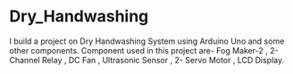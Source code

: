 # Dry_Handwashing
I build a project  on Dry Handwashing System using Arduino Uno and some other components. Component used in this project are- Fog Maker-2 , 2-Channel Relay , DC Fan , Ultrasonic Sensor , 2- Servo Motor , LCD Display.
